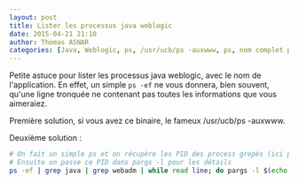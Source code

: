 ```yaml
---
layout: post
title: Lister les processus java weblogic
date: 2015-04-21 21:10
author: Thomas ASNAR
categories: [Java, Weblogic, ps, /usr/ucb/ps -auxwww, ps, nom complet processus, processus tronqué]
---
```


Petite astuce pour lister les processus java weblogic, avec le nom de l'application. 
En effet, un simple `ps -ef` ne vous donnera, bien souvent, qu'une ligne tronquée ne contenant pas toutes les informations que vous aimeraiez.

Première solution, si vous avez ce binaire, le fameux /usr/ucb/ps -auxwww.

Deuxième solution :

```bash
# On fait un simple ps et on récupère les PID des process grepés (ici par exemple, les processus java lancés par l'utilisateur webadm
# Ensuite on passe ce PID dans pargs -l pour les détails
ps -ef | grep java | grep webadm | while read line; do pargs -l $(echo $line | awk '{print $2}') 2> /dev/null ; done
```
